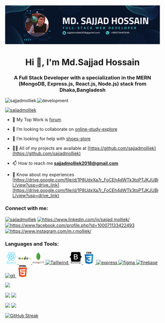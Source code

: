 ![logo](https://github.com/sajjadmolliek/sajjadmolliek/blob/main/banner.png)

<h1 align="center">Hi 👋, I'm Md.Sajjad Hossain</h1>
<h3 align="center">A Full Stack Developer with a specialization in the MERN (MongoDB, Express.js, React.js, Node.js) stack from Dhaka,Bangladesh</h3>

<img align="right" width="400" alt="development" src="https://user-images.githubusercontent.com/55389276/140866485-8fb1c876-9a8f-4d6a-98dc-08c4981eaf70.gif" />

<p align="left"> <img src="https://komarev.com/ghpvc/?username=sajjadmolliek&label=Profile%20views&color=0e75b6&style=flat" alt="sajjadmolliek" /> </p>



<p align="left"> <a href="https://twitter.com/sajjadmolliek" target="blank"><img src="https://img.shields.io/twitter/follow/sajjadmolliek?logo=twitter&style=for-the-badge" alt="sajjadmolliek" /></a> </p>

- 🔭 My Top Work is [forum](https://forum-b8cea.web.app/)

- 👯 I’m looking to collaborate on [online-study-explore](https://online-study-explore.web.app/)

- 🤝 I’m looking for help with [shoes-store](https://shoes-store-c81c1.surge.sh/)

- 👨‍💻 All of my projects are available at [https://github.com/sajjadmolliek](https://github.com/sajjadmolliek)

- 📫 How to reach me **sajjadmolliek2018@gmail.com**

- 📄 Know about my experiences [https://drive.google.com/file/d/1P8UdxXa7r_FoCEh4dWTk3toPTJKJUBjL/view?usp=drive_link](https://drive.google.com/file/d/1P8UdxXa7r_FoCEh4dWTk3toPTJKJUBjL/view?usp=drive_link)

<h3 align="left">Connect with me:</h3>
<p align="left">
<a href="https://twitter.com/sajjadmolliek" target="blank"><img align="center" src="https://raw.githubusercontent.com/rahuldkjain/github-profile-readme-generator/master/src/images/icons/Social/twitter.svg" alt="sajjadmolliek" height="30" width="40" /></a>
<a href="https://linkedin.com/in/https://www.linkedin.com/in/sajjad molliek/" target="blank"><img align="center" src="https://raw.githubusercontent.com/rahuldkjain/github-profile-readme-generator/master/src/images/icons/Social/linked-in-alt.svg" alt="https://www.linkedin.com/in/sajjad molliek/" height="30" width="40" /></a>
<a href="https://fb.com/https://www.facebook.com/profile.php?id=100071133422493" target="blank"><img align="center" src="https://raw.githubusercontent.com/rahuldkjain/github-profile-readme-generator/master/src/images/icons/Social/facebook.svg" alt="https://www.facebook.com/profile.php?id=100071133422493" height="30" width="40" /></a>
<a href="https://instagram.com/https://www.instagram.com/m.r.molliek/" target="blank"><img align="center" src="https://raw.githubusercontent.com/rahuldkjain/github-profile-readme-generator/master/src/images/icons/Social/instagram.svg" alt="https://www.instagram.com/m.r.molliek/" height="30" width="40" /></a>

</p>

<h3 align="left">Languages and Tools:</h3>
<p align="left"> <a href="https://reactjs.org/" target="_blank" rel="noreferrer"> <img src="https://raw.githubusercontent.com/devicons/devicon/master/icons/react/react-original-wordmark.svg" alt="react" width="40" height="40"/> </a> <a href="https://nodejs.org" target="_blank" rel="noreferrer"> <img src="https://raw.githubusercontent.com/devicons/devicon/master/icons/nodejs/nodejs-original-wordmark.svg" alt="nodejs" width="40" height="40"/> </a> <a href="https://www.mongodb.com/" target="_blank" rel="noreferrer"> <img src="https://raw.githubusercontent.com/devicons/devicon/master/icons/mongodb/mongodb-original-wordmark.svg" alt="mongodb" width="40" height="40"/> </a> <a href="https://www.mongodb.com/" target="_blank" rel="noreferrer"> <img src="https://image.pngaaa.com/779/6447779-middle.png" alt="Taillwind" width="40" height="40"/> </a> <a href="https://getbootstrap.com" target="_blank" rel="noreferrer"> <img src="https://raw.githubusercontent.com/devicons/devicon/master/icons/bootstrap/bootstrap-plain-wordmark.svg" alt="bootstrap" width="40" height="40"/> </a> <a href="https://www.w3schools.com/css/" target="_blank" rel="noreferrer"> <img src="https://raw.githubusercontent.com/devicons/devicon/master/icons/css3/css3-original-wordmark.svg" alt="css3" width="40" height="40"/> </a> <a href="https://expressjs.com" target="_blank" rel="noreferrer"> <img src="https://ajeetchaulagain.com/static/7cb4af597964b0911fe71cb2f8148d64/87351/express-js.png" alt="express" width="40" height="40"/> </a> <a href="https://www.figma.com/" target="_blank" rel="noreferrer"> <img src="https://www.vectorlogo.zone/logos/figma/figma-icon.svg" alt="figma" width="40" height="40"/> </a> <a href="https://firebase.google.com/" target="_blank" rel="noreferrer"> <img src="https://www.vectorlogo.zone/logos/firebase/firebase-icon.svg" alt="firebase" width="40" height="40"/> </a> <a href="https://git-scm.com/" target="_blank" rel="noreferrer"> <img src="https://www.vectorlogo.zone/logos/git-scm/git-scm-icon.svg" alt="git" width="40" height="40"/> </a> <a href="https://www.w3.org/html/" target="_blank" rel="noreferrer"> <img src="https://raw.githubusercontent.com/devicons/devicon/master/icons/html5/html5-original-wordmark.svg" alt="html5" width="40" height="40"/> </a>    </p>



![](http://github-profile-summary-cards.vercel.app/api/cards/profile-details?username=sajjadmolliek&theme=moonlight)

![](http://github-profile-summary-cards.vercel.app/api/cards/repos-per-language?username=sajjadmolliek&theme=moonlight) ![](http://github-profile-summary-cards.vercel.app/api/cards/most-commit-language?username=sajjadmolliek&theme=moonlight)

![](http://github-profile-summary-cards.vercel.app/api/cards/stats?username=sajjadmolliek&theme=moonlight) ![](http://github-profile-summary-cards.vercel.app/api/cards/productive-time?username=sajjadmolliek&theme=moonlight&utcOffset=8)

[![GitHub Streak](https://github-readme-streak-stats.herokuapp.com?user=sajjadmolliek&theme=dark&border_radius=19.7&card_width=700)](https://git.io/streak-stats)
